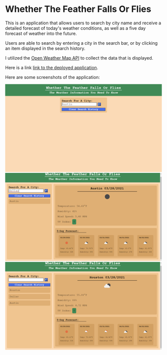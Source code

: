 # Whether The Feather Falls Or Flies
This is an application that allows users to search by city name and receive a detailed forecast of today's weather conditions, as well as a five day forecast of weather into the future.

Users are able to search by entering a city in the search bar, or by clicking an item displayed in the search history.

I utilized the <a href="https://openweathermap.org/api">Open Weather Map API</a> to collect the data that is displayed.

Here is a link <a href="https://mikeyrod22.github.io/whether-the-feather-falls-or-flies/">link to the deployed application</a>.

Here are some screenshots of the application:

<img src="assets/images/ss1.png">
<img src="assets/images/ss2.png">
<img src="assets/images/ss3.png">